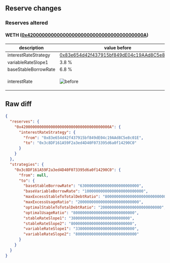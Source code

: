 ## Reserve changes

### Reserves altered

#### WETH ([0x420000000000000000000000000000000000000A](https://andromeda-explorer.metis.io/address/0x420000000000000000000000000000000000000A))

| description | value before | value after |
| --- | --- | --- |
| interestRateStrategy | [0x83e654d42f437915bf849dE04c19AAd8C5e8c01E](https://andromeda-explorer.metis.io/address/0x83e654d42f437915bf849dE04c19AAd8C5e8c01E) | [0x3c8DF161A59F2a3ed4D40F073395d6a0f14290C0](https://andromeda-explorer.metis.io/address/0x3c8DF161A59F2a3ed4D40F073395d6a0f14290C0) |
| variableRateSlope1 | 3.8 % | 3.3 % |
| baseStableBorrowRate | 6.8 % | 6.3 % |
| interestRate | ![before](/.assets/cf7a7aa4b568d8cd90f169e1d287fe4bd4355746.svg) | ![after](/.assets/666d1ff4b69856ea4344635068e8ee5b13491dd3.svg) |

## Raw diff

```json
{
  "reserves": {
    "0x420000000000000000000000000000000000000A": {
      "interestRateStrategy": {
        "from": "0x83e654d42f437915bf849dE04c19AAd8C5e8c01E",
        "to": "0x3c8DF161A59F2a3ed4D40F073395d6a0f14290C0"
      }
    }
  },
  "strategies": {
    "0x3c8DF161A59F2a3ed4D40F073395d6a0f14290C0": {
      "from": null,
      "to": {
        "baseStableBorrowRate": "63000000000000000000000000",
        "baseVariableBorrowRate": "10000000000000000000000000",
        "maxExcessStableToTotalDebtRatio": "800000000000000000000000000",
        "maxExcessUsageRatio": "200000000000000000000000000",
        "optimalStableToTotalDebtRatio": "200000000000000000000000000",
        "optimalUsageRatio": "800000000000000000000000000",
        "stableRateSlope1": "38000000000000000000000000",
        "stableRateSlope2": "800000000000000000000000000",
        "variableRateSlope1": "33000000000000000000000000",
        "variableRateSlope2": "800000000000000000000000000"
      }
    }
  }
}
```